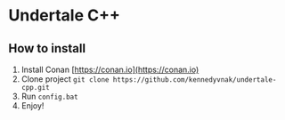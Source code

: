 # Undertale C++

## How to install

1. Install Conan [https://conan.io](https://conan.io)
2. Clone project `git clone https://github.com/kennedyvnak/undertale-cpp.git`
3. Run `config.bat`
4. Enjoy!
